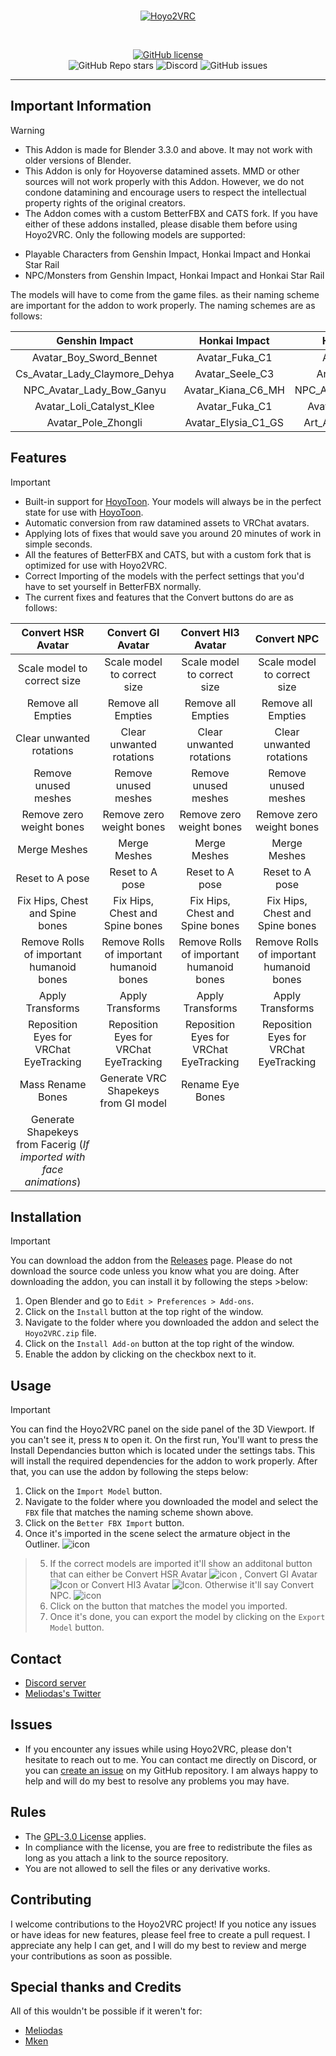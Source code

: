 <br>
<p align="center">
    <a href="https://github.com/Melioli/Hoyo2VRC"><img src="https://melioli.moe/yej7m.png" alt="Hoyo2VRC"/></a>
</p><br>

<p align="center">
    <a href="https://github.com/Melioli/Hoyo2VRC/blob/main/LICENSE"><img alt="GitHub license" src="https://img.shields.io/badge/License-GPL--3.0-702963?style=for-the-badge"></a><br>
    <img alt="GitHub Repo stars" src="https://img.shields.io/github/stars/Melioli/Hoyo2VRC?style=for-the-badge"
"></a>
    <img alt="Discord" src="https://img.shields.io/discord/1129811149416824934?style=for-the-badge"
"></a>
    <img alt="GitHub issues" src="https://img.shields.io/github/issues/Melioli/Hoyo2VRC?style=for-the-badge"
"></a>
</p>


---

## Important Information
> [!WARNING]
> * This Addon is made for Blender 3.3.0 and above. It may not work with older versions of Blender.
> * This Addon is only for Hoyoverse datamined assets. MMD or other sources will not work properly with this Addon. However, we do not condone datamining and encourage users to respect the intellectual property rights of the original creators.
> * The Addon comes with a custom BetterFBX and CATS fork. If you have either of these addons installed, please disable them before using Hoyo2VRC.
> Only the following models are supported:
> - Playable Characters from Genshin Impact, Honkai Impact and Honkai Star Rail
> - NPC/Monsters from Genshin Impact, Honkai Impact and Honkai Star Rail

The models will have to come from the game files. as their naming scheme are important for the addon to work properly. The naming schemes are as follows:

| Genshin Impact | Honkai Impact | Honkai Star Rail |
| :-----: | :--: | :--------------------: | 
| Avatar_Boy_Sword_Bennet |  Avatar_Fuka_C1  | Avatar_Arlan_00 |
| Cs_Avatar_Lady_Claymore_Dehya | Avatar_Seele_C3 | Art_DanHengIL_00 |
| NPC_Avatar_Lady_Bow_Ganyu | Avatar_Kiana_C6_MH | NPC_Avatar_Lady_Kafka_00 |
| Avatar_Loli_Catalyst_Klee | Avatar_Fuka_C1 | Avatar_Maid_Seele_00|
| Avatar_Pole_Zhongli | Avatar_Elysia_C1_GS | Art_Avatar_Kid_Bailu_25 |


## Features
> [!IMPORTANT]
> * Built-in support for [HoyoToon](https://github.com/Melioli/HoyoToon). Your models will always be in the perfect state for use with [HoyoToon](https://github.com/Melioli/HoyoToon).
> * Automatic conversion from raw datamined assets to VRChat avatars.
> * Applying lots of fixes that would save you around 20 minutes of work in simple seconds.
> * All the features of BetterFBX and CATS, but with a custom fork that is optimized for use with Hoyo2VRC.
> * Correct Importing of the models with the perfect settings that you'd have to set yourself in BetterFBX normally.
> * The current fixes and features that the Convert buttons do are as follows:

| Convert HSR Avatar | Convert GI Avatar | Convert HI3 Avatar | Convert NPC |
| :-----: | :--: | :--------------------: | :--------------------: |
| Scale model to correct size | Scale model to correct size | Scale model to correct size | Scale model to correct size |
| Remove all Empties | Remove all Empties | Remove all Empties | Remove all Empties |
| Clear unwanted rotations| Clear unwanted rotations| Clear unwanted rotations| Clear unwanted rotations|
| Remove unused meshes | Remove unused meshes | Remove unused meshes | Remove unused meshes |
| Remove zero weight bones | Remove zero weight bones | Remove zero weight bones | Remove zero weight bones |
| Merge Meshes | Merge Meshes | Merge Meshes | Merge Meshes |
| Reset to A pose | Reset to A pose | Reset to A pose | Reset to A pose |
| Fix Hips, Chest and Spine bones | Fix Hips, Chest and Spine bones | Fix Hips, Chest and Spine bones | Fix Hips, Chest and Spine bones |
| Remove Rolls of important humanoid bones | Remove Rolls of important humanoid bones | Remove Rolls of important humanoid bones | Remove Rolls of important humanoid bones |
| Apply Transforms | Apply Transforms | Apply Transforms | Apply Transforms |
| Reposition Eyes for VRChat EyeTracking | Reposition Eyes for VRChat EyeTracking | Reposition Eyes for VRChat EyeTracking | Reposition Eyes for VRChat EyeTracking |
| Mass Rename Bones | Generate VRC Shapekeys from GI model | Rename Eye Bones |  |
| Generate Shapekeys from Facerig (*If imported with face animations*) | | | |


## Installation
> [!IMPORTANT]
> You can download the addon from the [Releases](https://github.com/Melioli/Hoyo2VRC/releases) page. Please do not download the source code unless you know what you are doing. 
> After downloading the addon, you can install it by following the steps >below:
> 1. Open Blender and go to `Edit > Preferences > Add-ons`.
> 2. Click on the `Install` button at the top right of the window.
> 3. Navigate to the folder where you downloaded the addon and select the `Hoyo2VRC.zip` file.
> 4. Click on the `Install Add-on` button at the top right of the window.
> 5. Enable the addon by clicking on the checkbox next to it.

## Usage
> [!IMPORTANT]
> You can find the Hoyo2VRC panel on the side panel of the 3D Viewport. If you can't see it, press `N` to open it.
> On the first run, You'll want to press the Install Dependancies button which is located under the settings tabs. This will install the required dependencies for the addon to work properly. 
> After that, you can use the addon by following the steps below:
> 1. Click on the `Import Model` button.
> 2. Navigate to the folder where you downloaded the model and select the `FBX` file that matches the naming scheme shown above.
> 3. Click on the `Better FBX Import` button.
> 4. Once it's imported in the scene select the armature object in the Outliner. ![icon](https://github.com/Melioli/Hoyo2VRC/assets/31974197/f7773a92-b168-4d34-9513-22306a7f2838)

> 5. If the correct models are imported it'll show an additonal button that can either be Convert HSR Avatar ![icon](https://melioli.moe/6c11r.png) , Convert GI Avatar ![Icon](https://melioli.moe/rcct8.png) or Convert HI3 Avatar ![Icon](https://melioli.moe/nalpx.png). Otherwise it'll say Convert NPC. ![icon](https://melioli.moe/bnu3i.png)
> 6. Click on the button that matches the model you imported.
> 7. Once it's done, you can export the model by clicking on the `Export Model` button.

## Contact
- [Discord server](https://discord.gg/meliverse)
- [Meliodas's Twitter](https://twitter.com/Meliodas7DL)

## Issues
- If you encounter any issues while using Hoyo2VRC, please don't hesitate to reach out to me. You can contact me directly on Discord, or you can [create an issue](https://github.com/Melioli/Hoyo2VRC/issues/new/choose) on my GitHub repository. I am always happy to help and will do my best to resolve any problems you may have.

## Rules
- The [GPL-3.0 License](https://github.com/Melioli/Hoyo2VRC/blob/main/LICENSE) applies.
- In compliance with the license, you are free to redistribute the files as long as you attach a link to the source repository.
- You are not allowed to sell the files or any derivative works.


## Contributing
I welcome contributions to the Hoyo2VRC project! If you notice any issues or have ideas for new features, please feel free to create a pull request. I appreciate any help I can get, and I will do my best to review and merge your contributions as soon as possible.

## Special thanks and Credits
All of this wouldn't be possible if it weren't for:
- [Meliodas](https://github.com/Melioli)
- [Mken](https://github.com/michael-gh1)

